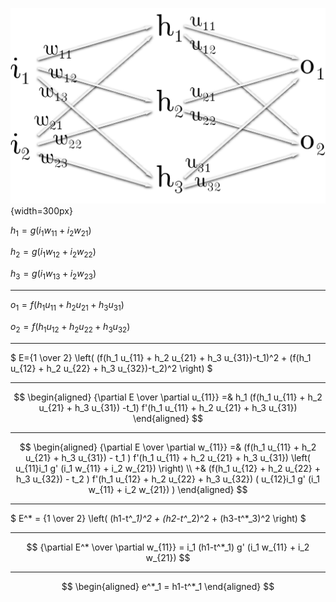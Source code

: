 
![](example.png){width=300px}


$h_1=g(i_1 w_{11} + i_2 w_{21})$

$h_2=g(i_1 w_{12} + i_2 w_{22})$

$h_3=g(i_1 w_{13} + i_2 w_{23})$

***

$o_1=f(h_1 u_{11} + h_2 u_{21} + h_3 u_{31})$

$o_2=f(h_1 u_{12} + h_2 u_{22} + h_3 u_{32})$

***

$
E={1 \over 2}
\left(
  (f(h_1 u_{11} + h_2 u_{21} + h_3 u_{31})-t_1)^2
  +
  (f(h_1 u_{12} + h_2 u_{22} + h_3 u_{32})-t_2)^2
  \right)
$

***

$$
\begin{aligned}
{\partial E \over \partial u_{11}} =&
h_1 (f(h_1 u_{11} + h_2 u_{21} + h_3 u_{31}) -t_1)
f'(h_1 u_{11} + h_2 u_{21} + h_3 u_{31})
\end{aligned}
$$

***

$$
\begin{aligned}
{\partial E \over \partial w_{11}} =& 
(f(h_1 u_{11} + h_2 u_{21} + h_3 u_{31}) - t_1 )
f'(h_1 u_{11} + h_2 u_{21} + h_3 u_{31})
\left(
  u_{11}i_1 g'
  (i_1 w_{11} + i_2 w_{21})
\right)
\\
+& (f(h_1 u_{12} + h_2 u_{22} + h_3 u_{32}) - t_2 )
f'(h_1 u_{12} + h_2 u_{22} + h_3 u_{32})
( u_{12}i_1 g' (i_1 w_{11} + i_2 w_{21}) )
\end{aligned}
$$

***

$
E^* = {1 \over 2}
\left(
  (h1-t^*_1)^2 + (h2-t^*_2)^2 + (h3-t^*_3)^2
\right)
$

***

$$
{\partial E^* \over \partial w_{11}} = i_1 (h1-t^*_1) g' (i_1 w_{11} + i_2 w_{21})
$$

***

$$
\begin{aligned}
e^*_1 = h1-t^*_1
\end{aligned}
$$